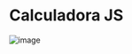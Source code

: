 # Calculadora JS






![image](https://github.com/carlargm/Calculadora-Rosa/assets/96596372/b70eacbd-c29a-4f26-9363-5d9d0fb9690e)
